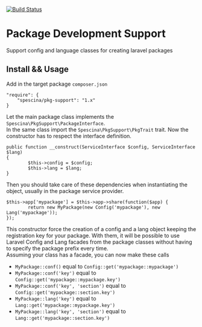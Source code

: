 [![Build Status](https://travis-ci.org/spescina/pkg-support.svg?branch=develop)](https://travis-ci.org/spescina/pkg-support)
# Package Development Support  

Support config and language classes for creating laravel packages

## Install && Usage

Add in the target package `composer.json`  
```
"require": {
    "spescina/pkg-support": "1.x"
}
```

Let the main package class implements the `Spescina\PkgSupport\PackageInterface`.  
In the same class import the `Spescina\PkgSupport\PkgTrait` trait.
Now the constructor has to respect the interface definition.  

```
public function __construct(ServiceInterface $config, ServiceInterface $lang)
{
        $this->config = $config;
        $this->lang = $lang;
}
```

Then you should take care of these dependencies when instantiating the object, usually in the package service provider.  
```
$this->app['mypackage'] = $this->app->share(function($app) {
        return new MyPackage(new Config('mypackage'), new Lang('mypackage'));
});
```

This constructor force the creation of a config and a lang object keeping the registration key for your package. With them, it will be possible to use Laravel Config and Lang facades from the package classes without having to specify the package prefix every time.  
Assuming your class has a facade, you can now make these calls
* `MyPackage::conf()` equal to `Config::get('mypackage::mypackage')`
* `MyPackage::conf('key')` equal to `Config::get('mypackage::mypackage.key')`
* `MyPackage::conf('key', 'section')` equal to `Config::get('mypackage::section.key')`
* `MyPackage::lang('key')` equal to `Lang::get('mypackage::mypackage.key')`
* `MyPackage::lang('key', 'section')` equal to `Lang::get('mypackage::section.key')`


